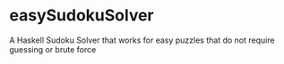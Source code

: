 # easySudokuSolver
A Haskell Sudoku Solver that works for easy puzzles that do not require guessing or brute force

